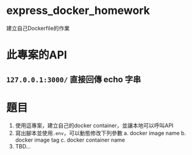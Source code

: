 # express_docker_homework
建立自己Dockerfile的作業

# 此專案的API
## `127.0.0.1:3000/` 直接回傳 echo 字串

# 題目
1. 使用這專案，建立自己的docker container，並讓本地可以呼叫API
2. 寫出腳本並使用`.env`，可以動態修改下列參數
  a. docker image name
  b. docker image tag
  c. docker container name
3. TBD...
